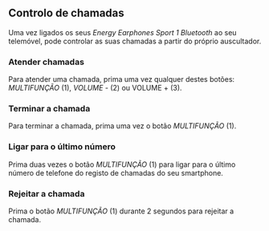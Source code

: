 ## Controlo de chamadas

Uma vez ligados os seus *Energy Earphones Sport 1 Bluetooth* ao seu telemóvel, pode controlar as suas chamadas a partir do próprio auscultador.

### Atender chamadas
Para atender uma chamada, prima uma vez qualquer destes botões: *MULTIFUNÇÃO* (1), *VOLUME -* (2) ou VOLUME + (3).

### Terminar a chamada
Para terminar a chamada, prima uma vez o botão *MULTIFUNÇÃO* (1).

### Ligar para o último número
Prima duas vezes o botão *MULTIFUNÇÃO* (1) para ligar para o último número de telefone do registo de chamadas do seu smartphone.

### Rejeitar a chamada
Prima o botão *MULTIFUNÇÃO* (1) durante 2 segundos para rejeitar a chamada.
